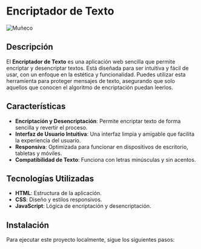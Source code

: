 # Encriptador de Texto

![Muñeco](https://github.com/user-attachments/assets/ee4d683d-89a3-4b68-b4be-c4d6b2228cbf)

## Descripción

El **Encriptador de Texto** es una aplicación web sencilla que permite encriptar y desencriptar textos. Está diseñada para ser intuitiva y fácil de usar, con un enfoque en la estética y funcionalidad. Puedes utilizar esta herramienta para proteger mensajes de texto, asegurando que solo aquellos que conocen el algoritmo de encriptación puedan leerlos.

## Características

- **Encriptación y Desencriptación**: Permite encriptar texto de forma sencilla y revertir el proceso.
- **Interfaz de Usuario Intuitiva**: Una interfaz limpia y amigable que facilita la experiencia del usuario.
- **Responsiva**: Optimizada para funcionar en dispositivos de escritorio, tabletas y móviles.
- **Compatibilidad de Texto**: Funciona con letras minúsculas y sin acentos.

## Tecnologías Utilizadas

- **HTML**: Estructura de la aplicación.
- **CSS**: Diseño y estilos responsivos.
- **JavaScript**: Lógica de encriptación y desencriptación.

## Instalación

Para ejecutar este proyecto localmente, sigue los siguientes pasos:



